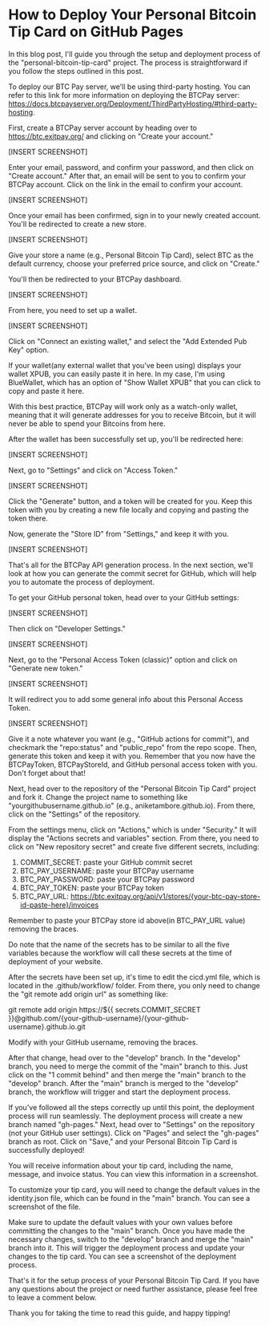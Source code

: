 # How to Deploy Your Personal Bitcoin Tip Card on GitHub Pages

In this blog post, I'll guide you through the setup and deployment process of the "personal-bitcoin-tip-card" project. The process is straightforward if you follow the steps outlined in this post.

To deploy our BTC Pay server, we'll be using third-party hosting. You can refer to this link for more information on deploying the BTCPay server: https://docs.btcpayserver.org/Deployment/ThirdPartyHosting/#third-party-hosting.

First, create a BTCPay server account by heading over to https://btc.exitpay.org/ and clicking on "Create your account."

[INSERT SCREENSHOT]

Enter your email, password, and confirm your password, and then click on "Create account." After that, an email will be sent to you to confirm your BTCPay account. Click on the link in the email to confirm your account.

[INSERT SCREENSHOT]

Once your email has been confirmed, sign in to your newly created account. You'll be redirected to create a new store.

[INSERT SCREENSHOT]

Give your store a name (e.g., Personal Bitcoin Tip Card), select BTC as the default currency, choose your preferred price source, and click on "Create."

You'll then be redirected to your BTCPay dashboard.

[INSERT SCREENSHOT]

From here, you need to set up a wallet.

[INSERT SCREENSHOT]

Click on "Connect an existing wallet," and select the "Add Extended Pub Key" option.

If your wallet(any external wallet that you've been using) displays your wallet XPUB, you can easily paste it in here. In my case, I'm using BlueWallet, which has an option of "Show Wallet XPUB" that you can click to copy and paste it here.

With this best practice, BTCPay will work only as a watch-only wallet, meaning that it will generate addresses for you to receive Bitcoin, but it will never be able to spend your Bitcoins from here.

After the wallet has been successfully set up, you'll be redirected here:

[INSERT SCREENSHOT]

Next, go to "Settings" and click on "Access Token."

[INSERT SCREENSHOT]

Click the "Generate" button, and a token will be created for you. Keep this token with you by creating a new file locally and copying and pasting the token there.

Now, generate the "Store ID" from "Settings," and keep it with you.

[INSERT SCREENSHOT]

That's all for the BTCPay API generation process. In the next section, we'll look at how you can generate the commit secret for GitHub, which will help you to automate the process of deployment.

To get your GitHub personal token, head over to your GitHub settings:

[INSERT SCREENSHOT]

Then click on "Developer Settings."

[INSERT SCREENSHOT]

Next, go to the "Personal Access Token (classic)" option and click on "Generate new token."

[INSERT SCREENSHOT]

It will redirect you to add some general info about this Personal Access Token.

[INSERT SCREENSHOT]

Give it a note whatever you want (e.g., "GitHub actions for commit"), and checkmark the "repo:status" and "public_repo" from the repo scope. Then, generate this token and keep it with you. Remember that you now have the BTCPayToken, BTCPayStoreId, and GitHub personal access token with you. Don't forget about that!

Next, head over to the repository of the "Personal Bitcoin Tip Card" project and fork it. Change the project name to something like "yourgithubusername.github.io" (e.g., aniketambore.github.io). From there, click on the "Settings" of the repository.

From the settings menu, click on "Actions," which is under "Security." It will display the "Actions secrets and variables" section. From there, you need to click on "New repository secret" and create five different secrets, including:

1. COMMIT_SECRET: paste your GitHub commit secret
2. BTC_PAY_USERNAME: paste your BTCPay username
3. BTC_PAY_PASSWORD: paste your BTCPay password
4. BTC_PAY_TOKEN: paste your BTCPay token
5. BTC_PAY_URL: https://btc.exitpay.org/api/v1/stores/{your-btc-pay-store-id-paste-here}/invoices

Remember to paste your BTCPay store id above(in BTC_PAY_URL value) removing the braces.

Do note that the name of the secrets has to be similar to all the five variables because the workflow will call these secrets at the time of deployment of your website.

After the secrets have been set up, it's time to edit the cicd.yml file, which is located in the .github/workflow/ folder. From there, you only need to change the "git remote add origin url" as something like:

git remote add origin https://${{ secrets.COMMIT_SECRET }}@github.com/{your-github-username}/{your-github-username}.github.io.git

Modify with your GitHub username, removing the braces.

After that change, head over to the "develop" branch. In the "develop" branch, you need to merge the commit of the "main" branch to this. Just click on the "1 commit behind" and then merge the "main" branch to the "develop" branch. After the "main" branch is merged to the "develop" branch, the workflow will trigger and start the deployment process.

If you've followed all the steps correctly up until this point, the deployment process will run seamlessly. The deployment process will create a new branch named "gh-pages." Next, head over to "Settings" on the repository (not your GitHub user settings). Click on "Pages" and select the "gh-pages" branch as root. Click on "Save," and your Personal Bitcoin Tip Card is successfully deployed!

You will receive information about your tip card, including the name, message, and invoice status. You can view this information in a screenshot.

To customize your tip card, you will need to change the default values in the identity.json file, which can be found in the "main" branch. You can see a screenshot of the file.

Make sure to update the default values with your own values before committing the changes to the "main" branch. Once you have made the necessary changes, switch to the "develop" branch and merge the "main" branch into it. This will trigger the deployment process and update your changes to the tip card. You can see a screenshot of the deployment process.

That's it for the setup process of your Personal Bitcoin Tip Card. If you have any questions about the project or need further assistance, please feel free to leave a comment below.

Thank you for taking the time to read this guide, and happy tipping!